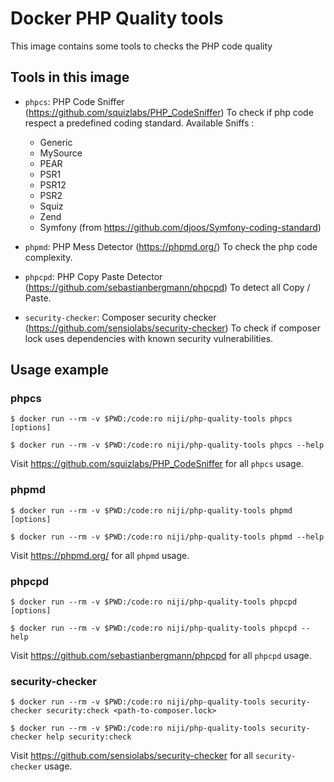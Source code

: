 # Docker PHP Quality tools

This image contains some tools to checks the PHP code quality

## Tools in this image

* `phpcs`: PHP Code Sniffer  (https://github.com/squizlabs/PHP_CodeSniffer)
  To check if php code respect a predefined coding standard.
  Available Sniffs :
  * Generic
  * MySource
  * PEAR
  * PSR1
  * PSR12
  * PSR2
  * Squiz
  * Zend
  * Symfony (from https://github.com/djoos/Symfony-coding-standard)

* `phpmd`: PHP Mess Detector (https://phpmd.org/)
  To check the php code complexity.
  
* `phpcpd`: PHP Copy Paste Detector (https://github.com/sebastianbergmann/phpcpd)
  To detect all Copy / Paste.

* `security-checker`: Composer security checker (https://github.com/sensiolabs/security-checker)
  To check if composer lock uses dependencies with known security vulnerabilities.


## Usage example

### phpcs

`$ docker run --rm -v $PWD:/code:ro niji/php-quality-tools phpcs [options]`

`$ docker run --rm -v $PWD:/code:ro niji/php-quality-tools phpcs --help`

Visit https://github.com/squizlabs/PHP_CodeSniffer for all `phpcs` usage.

### phpmd

`$ docker run --rm -v $PWD:/code:ro niji/php-quality-tools phpmd [options]`

`$ docker run --rm -v $PWD:/code:ro niji/php-quality-tools phpmd --help`

Visit https://phpmd.org/ for all `phpmd` usage.

### phpcpd

`$ docker run --rm -v $PWD:/code:ro niji/php-quality-tools phpcpd [options]`

`$ docker run --rm -v $PWD:/code:ro niji/php-quality-tools phpcpd --help`

Visit https://github.com/sebastianbergmann/phpcpd for all `phpcpd` usage.

### security-checker

`$ docker run --rm -v $PWD:/code:ro niji/php-quality-tools security-checker security:check <path-to-composer.lock>`

`$ docker run --rm -v $PWD:/code:ro niji/php-quality-tools security-checker help security:check`

Visit https://github.com/sensiolabs/security-checker for all `security-checker` usage.